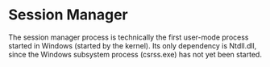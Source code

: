 # Session Manager
The session manager process is technically the first user-mode process started in Windows (started by the kernel). Its only dependency is Ntdll.dll, since the Windows subsystem process (csrss.exe) has not yet been started.